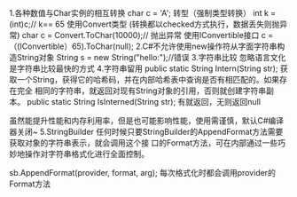 1.各种数值与Char实例的相互转换
char c = 'A';
转型（强制类型转换）
int k = (int)c;// k== 65
使用Convert类型
(转换都以checked方式执行，数据丢失则抛异常)
char c = Convert.ToChar(10000);// 抛出异常
使用IConvertible接口
c = （(IConvertible）65).ToChar(null);
2.C#不允许使用new操作符从字面字符串构造String对象
String s = new String("hello:");//错误
3.字符串比较
忽略语言文化是字符串比较最快的方式
4.字符串留用
public static String Intern(String str);
获取一个String，获得它的哈希码，并在内部哈希表中查询是否有相匹配的。如果存在完全
相同的字符串，就返回对现有String对象的引用，否则就创建字符串副本。
public static String IsInterned(String str);
有就返回，无则返回null

虽然能提升性能和内存利用率，但是也可能影响性能，使用需谨慎，默认C#编译器关闭~
5.StringBuilder
任何时候只要StringBuilder的AppendFormat方法需要获取对象的字符串表示，就会调用这个接
口的Format方法，可在内部通过一些巧妙地操作对字符串格式化进行全面控制。

sb.AppendFormat(provider, format, arg);
每次格式化时都会调用provider的Format方法